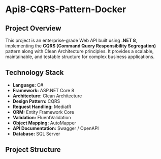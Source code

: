 # Api8-CQRS-Pattern-Docker

## Project Overview

This project is an enterprise-grade Web API built using **.NET 8**, implementing the **CQRS (Command Query Responsibility Segregation)** pattern along with Clean Architecture principles. It provides a scalable, maintainable, and testable structure for complex business applications.

## Technology Stack

- **Language:** C#  
- **Framework:** ASP.NET Core 8  
- **Architecture:** Clean Architecture  
- **Design Pattern:** CQRS  
- **Request Handling:** MediatR  
- **ORM:** Entity Framework Core  
- **Validation:** FluentValidation  
- **Object Mapping:** AutoMapper  
- **API Documentation:** Swagger / OpenAPI  
- **Database:** SQL Server  

## Project Structure

